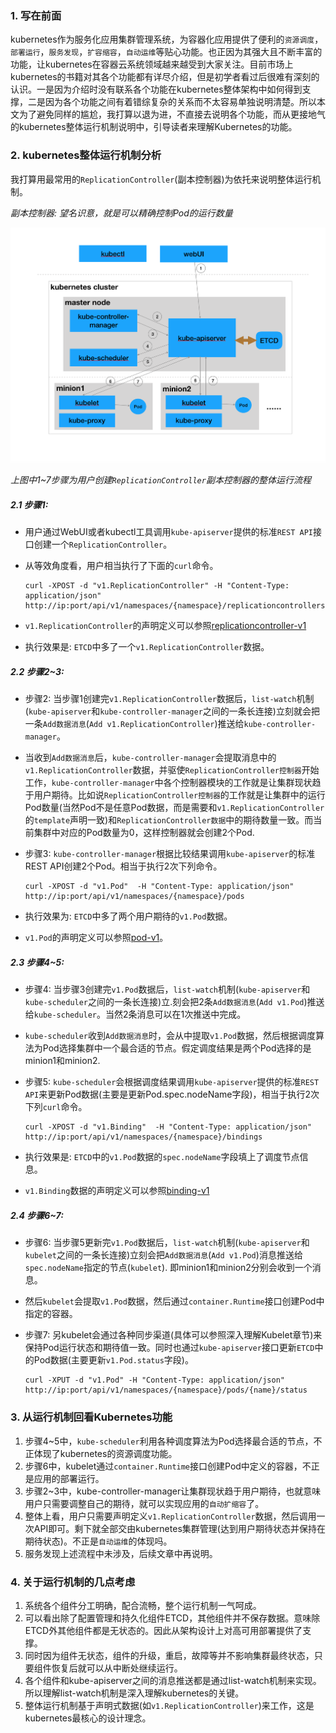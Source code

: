 ### 1. 写在前面
kubernetes作为服务化应用集群管理系统，为容器化应用提供了便利的`资源调度`，`部署运行`，`服务发现`，`扩容缩容`，`自动运维`等贴心功能。也正因为其强大且不断丰富的功能，让kubernetes在容器云系统领域越来越受到大家关注。目前市场上kubernetes的书籍对其各个功能都有详尽介绍，但是初学者看过后很难有深刻的认识。一是因为介绍时没有联系各个功能在kubernetes整体架构中如何得到支撑，二是因为各个功能之间有着错综复杂的关系而不太容易单独说明清楚。所以本文为了避免同样的尴尬，我打算以退为进，不直接去说明各个功能，而从更接地气的kubernetes整体运行机制说明中，引导读者来理解Kubernetes的功能。

### 2. kubernetes整体运行机制分析
我打算用最常用的`ReplicationController`(副本控制器)为依托来说明整体运行机制。

*副本控制器: 望名识意，就是可以精确控制Pod的运行数量*

![k8s-components-interactive](k8s_components_interactive.png)

*上图中1~7步骤为用户创建`ReplicationController`副本控制器的整体运行流程*


##### 2.1 步骤1:
- 用户通过WebUI或者kubectl工具调用`kube-apiserver`提供的标准`REST API`接口创建一个`ReplicationController`。

- 从等效角度看，用户相当执行了下面的`curl`命令。

  ```
  curl -XPOST -d "v1.ReplicationController" -H "Content-Type: application/json" http://ip:port/api/v1/namespaces/{namespace}/replicationcontrollers
  ```

- `v1.ReplicationController`的声明定义可以参照[replicationcontroller-v1](https://kubernetes.io/docs/api-reference/v1.5/#replicationcontroller-v1)

- 执行效果是: `ETCD`中多了一个`v1.ReplicationController`数据。  

##### 2.2 步骤2~3:  
- 步骤2: 当步骤1创建完`v1.ReplicationController`数据后，`list-watch`机制(`kube-apiserver`和`kube-controller-manager`之间的一条长连接)立刻就会把一条`Add数据消息`(`Add v1.ReplicationController`)推送给`kube-controller-manager`。  

- 当收到`Add数据消息`后，`kube-controller-manager`会提取消息中的`v1.ReplicationController`数据，并驱使`ReplicationController控制器`开始工作，`kube-controller-manager`中各个控制器模块的工作就是让集群现状趋于用户期待。比如说`ReplicationController控制器`的工作就是让集群中的运行Pod数量(当然Pod不是任意Pod数据，而是需要和`v1.ReplicationController`的`template`声明一致)和`ReplicationController数据`中的期待数量一致。而当前集群中对应的Pod数量为0，这样控制器就会创建2个Pod.

- 步骤3: `kube-controller-manager`根据比较结果调用`kube-apiserver`的标准REST API创建2个Pod。相当于执行2次下列命令。

  ```
  curl -XPOST -d "v1.Pod"  -H "Content-Type: application/json" http://ip:port/api/v1/namespaces/{namespace}/pods
  ```

- 执行效果为: `ETCD`中多了两个用户期待的`v1.Pod`数据。  

- `v1.Pod`的声明定义可以参照[pod-v1](https://kubernetes.io/docs/api-reference/v1.5/#pod-v1)。  

##### 2.3 步骤4~5:
- 步骤4: 当步骤3创建完`v1.Pod`数据后，`list-watch`机制(`kube-apiserver`和`kube-scheduler`之间的一条长连接)立.刻会把2条`Add数据消息`(`Add v1.Pod`)推送给`kube-scheduler`。当然2条消息可以在1次推送中完成。   

- `kube-scheduler`收到`Add数据消息`时，会从中提取`v1.Pod`数据，然后根据调度算法为Pod选择集群中一个最合适的节点。假定调度结果是两个Pod选择的是minion1和minion2.

- 步骤5: `kube-scheduler`会根据调度结果调用`kube-apiserver`提供的标准`REST API`来更新Pod数据(主要是更新Pod.spec.nodeName字段)，相当于执行2次下列`curl`命令。  
  ```
  curl -XPOST -d "v1.Binding"  -H "Content-Type: application/json" http://ip:port/api/v1/namespaces/{namespace}/bindings
  ```

- 执行效果是: `ETCD`中的`v1.Pod`数据的`spec.nodeName`字段填上了调度节点信息。

- `v1.Binding`数据的声明定义可以参照[binding-v1](https://kubernetes.io/docs/api-reference/v1.5/#binding-v1)

##### 2.4 步骤6~7:   
- 步骤6: 当步骤5更新完`v1.Pod`数据后，`list-watch`机制(`kube-apiserver`和`kubelet`之间的一条长连接)立刻会把`Add数据消息`(`Add v1.Pod`)消息推送给`spec.nodeName`指定的节点(`kubelet`).  即minion1和minion2分别会收到一个消息。  
- 然后`kubelet`会提取`v1.Pod`数据，然后通过`container.Runtime`接口创建Pod中指定的容器。  

- 步骤7: 另kubelet会通过各种同步渠道(具体可以参照深入理解Kubelet章节)来保持Pod运行状态和期待值一致。同时也通过`kube-apiserver`接口更新`ETCD`中的Pod数据(主要更新`v1.Pod.status`字段)。

  ```
  curl -XPUT -d "v1.Pod" -H "Content-Type: application/json" http://ip:port/api/v1/namespaces/{namespace}/pods/{name}/status
  ```

### 3. 从运行机制回看Kubernetes功能  
1. 步骤4~5中，`kube-scheduler`利用各种调度算法为Pod选择最合适的节点，不正体现了kubernetes的资源调度功能。  
2. 步骤6中，kubelet通过`container.Runtime`接口创建Pod中定义的容器，不正是应用的部署运行。  
3. 步骤2~3中，kube-controller-manager让集群现状趋于用户期待，也就意味用户只需要调整自己的期待，就可以实现应用的`自动扩缩容`了。  
4. 整体上看，用户只需要声明定义`v1.ReplicationController`数据，然后调用一次API即可。剩下就全部交由kubernetes集群管理(达到用户期待状态并保持在期待状态)。不正是`自动运维`的体现吗。  
5. 服务发现上述流程中未涉及，后续文章中再说明。  

### 4. 关于运行机制的几点考虑  
1. 系统各个组件分工明确，配合流畅，整个运行机制一气呵成。  
2. 可以看出除了配置管理和持久化组件ETCD，其他组件并不保存数据。意味除ETCD外其他组件都是无状态的。因此从架构设计上对高可用部署提供了支撑。  
3. 同时因为组件无状态，组件的升级，重启，故障等并不影响集群最终状态，只要组件恢复后就可以从中断处继续运行。  
4. 各个组件和kube-apiserver之间的消息推送都是通过list-watch机制来实现。所以理解list-watch机制是深入理解kubernetes的关键。  
5. 整体运行机制基于声明式数据(如`v1.ReplicationController`)来工作，这是kubernetes最核心的设计理念。  

